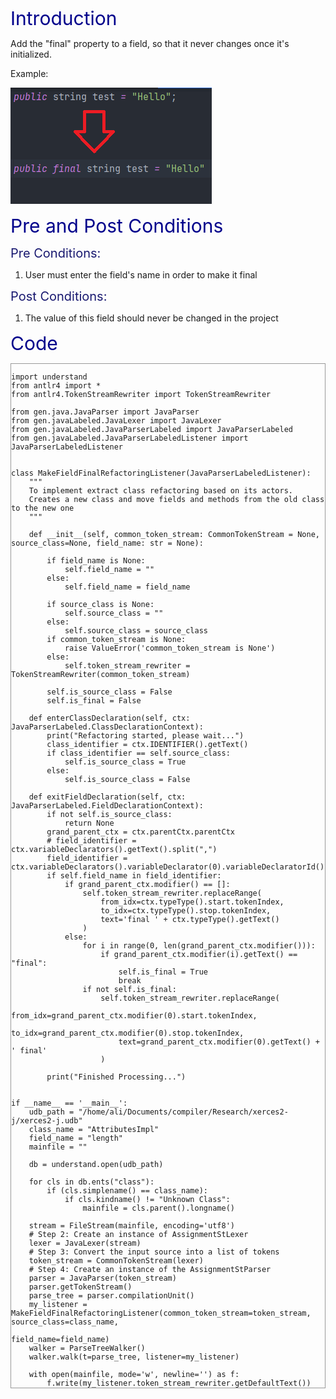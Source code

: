<span style="color:darkblue;font-size:30px;">Introduction </span>

Add the "final" property to a field, so that it never changes once it's initialized.

Example:

![makefinalfield](makefieldfinal.png)

<span style="color:darkblue;font-size:30px;">Pre and Post Conditions </span>

<span style="color:MidnightBlue;font-size:20px;">Pre Conditions: </span>

1. User must enter the field's name in order to make it final

<span style="color:MidnightBlue;font-size:20px;">Post Conditions: </span>

1. The value of this field should never be changed in the project

<span style="color:darkblue;font-size:30px;">Code</span>
<Pre>
<Code style="display: block; border: 1px solid #999;">
import understand
from antlr4 import *
from antlr4.TokenStreamRewriter import TokenStreamRewriter

from gen.java.JavaParser import JavaParser
from gen.javaLabeled.JavaLexer import JavaLexer
from gen.javaLabeled.JavaParserLabeled import JavaParserLabeled
from gen.javaLabeled.JavaParserLabeledListener import JavaParserLabeledListener


class MakeFieldFinalRefactoringListener(JavaParserLabeledListener):
    """
    To implement extract class refactoring based on its actors.
    Creates a new class and move fields and methods from the old class to the new one
    """

    def __init__(self, common_token_stream: CommonTokenStream = None, source_class=None, field_name: str = None):

        if field_name is None:
            self.field_name = ""
        else:
            self.field_name = field_name

        if source_class is None:
            self.source_class = ""
        else:
            self.source_class = source_class
        if common_token_stream is None:
            raise ValueError('common_token_stream is None')
        else:
            self.token_stream_rewriter = TokenStreamRewriter(common_token_stream)

        self.is_source_class = False
        self.is_final = False

    def enterClassDeclaration(self, ctx: JavaParserLabeled.ClassDeclarationContext):
        print("Refactoring started, please wait...")
        class_identifier = ctx.IDENTIFIER().getText()
        if class_identifier == self.source_class:
            self.is_source_class = True
        else:
            self.is_source_class = False

    def exitFieldDeclaration(self, ctx: JavaParserLabeled.FieldDeclarationContext):
        if not self.is_source_class:
            return None
        grand_parent_ctx = ctx.parentCtx.parentCtx
        # field_identifier = ctx.variableDeclarators().getText().split(",")
        field_identifier = ctx.variableDeclarators().variableDeclarator(0).variableDeclaratorId().IDENTIFIER().getText()
        if self.field_name in field_identifier:
            if grand_parent_ctx.modifier() == []:
                self.token_stream_rewriter.replaceRange(
                    from_idx=ctx.typeType().start.tokenIndex,
                    to_idx=ctx.typeType().stop.tokenIndex,
                    text='final ' + ctx.typeType().getText()
                )
            else:
                for i in range(0, len(grand_parent_ctx.modifier())):
                    if grand_parent_ctx.modifier(i).getText() == "final":
                        self.is_final = True
                        break
                if not self.is_final:
                    self.token_stream_rewriter.replaceRange(
                        from_idx=grand_parent_ctx.modifier(0).start.tokenIndex,
                        to_idx=grand_parent_ctx.modifier(0).stop.tokenIndex,
                        text=grand_parent_ctx.modifier(0).getText() + ' final'
                    )

        print("Finished Processing...")


if __name__ == '__main__':
    udb_path = "/home/ali/Documents/compiler/Research/xerces2-j/xerces2-j.udb"
    class_name = "AttributesImpl"
    field_name = "length"
    mainfile = ""

    db = understand.open(udb_path)

    for cls in db.ents("class"):
        if (cls.simplename() == class_name):
            if cls.kindname() != "Unknown Class":
                mainfile = cls.parent().longname()

    stream = FileStream(mainfile, encoding='utf8')
    # Step 2: Create an instance of AssignmentStLexer
    lexer = JavaLexer(stream)
    # Step 3: Convert the input source into a list of tokens
    token_stream = CommonTokenStream(lexer)
    # Step 4: Create an instance of the AssignmentStParser
    parser = JavaParser(token_stream)
    parser.getTokenStream()
    parse_tree = parser.compilationUnit()
    my_listener = MakeFieldFinalRefactoringListener(common_token_stream=token_stream, source_class=class_name,
                                                    field_name=field_name)
    walker = ParseTreeWalker()
    walker.walk(t=parse_tree, listener=my_listener)

    with open(mainfile, mode='w', newline='') as f:
        f.write(my_listener.token_stream_rewriter.getDefaultText())
</Code>
</Pre>